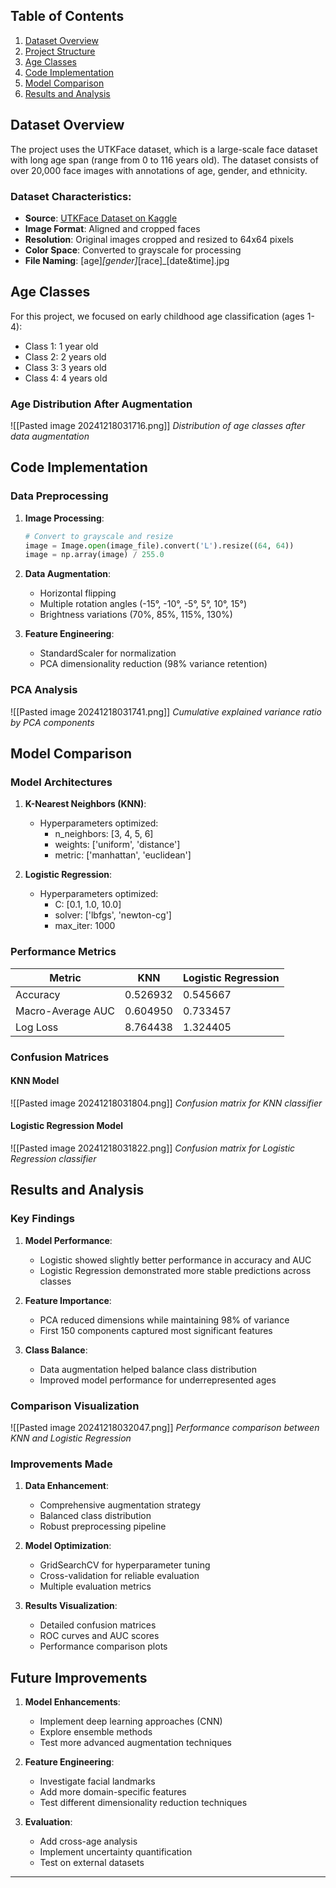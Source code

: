 ## Table of Contents
1. [Dataset Overview](#dataset-overview)
2. [Project Structure](#project-structure)
3. [Age Classes](#age-classes)
4. [Code Implementation](#code-implementation)
5. [Model Comparison](#model-comparison)
6. [Results and Analysis](#results-and-analysis)

## Dataset Overview

The project uses the UTKFace dataset, which is a large-scale face dataset with long age span (range from 0 to 116 years old). The dataset consists of over 20,000 face images with annotations of age, gender, and ethnicity.

### Dataset Characteristics:
- **Source**: [UTKFace Dataset on Kaggle](https://www.kaggle.com/datasets/jangedoo/utkface-new)
- **Image Format**: Aligned and cropped faces
- **Resolution**: Original images cropped and resized to 64x64 pixels
- **Color Space**: Converted to grayscale for processing
- **File Naming**: [age]_[gender]_[race]_[date&time].jpg

## Age Classes

For this project, we focused on early childhood age classification (ages 1-4):

- Class 1: 1 year old
- Class 2: 2 years old
- Class 3: 3 years old
- Class 4: 4 years old

### Age Distribution After Augmentation
![[Pasted image 20241218031716.png]]
*Distribution of age classes after data augmentation*

## Code Implementation

### Data Preprocessing

1. **Image Processing**:
   ```python
   # Convert to grayscale and resize
   image = Image.open(image_file).convert('L').resize((64, 64))
   image = np.array(image) / 255.0
   ```

2. **Data Augmentation**:
   - Horizontal flipping
   - Multiple rotation angles (-15°, -10°, -5°, 5°, 10°, 15°)
   - Brightness variations (70%, 85%, 115%, 130%)

3. **Feature Engineering**:
   - StandardScaler for normalization
   - PCA dimensionality reduction (98% variance retention)

### PCA Analysis
![[Pasted image 20241218031741.png]]
*Cumulative explained variance ratio by PCA components*

## Model Comparison

### Model Architectures

1. **K-Nearest Neighbors (KNN)**:
   - Hyperparameters optimized:
     - n_neighbors: [3, 4, 5, 6]
     - weights: ['uniform', 'distance']
     - metric: ['manhattan', 'euclidean']

2. **Logistic Regression**:
   - Hyperparameters optimized:
     - C: [0.1, 1.0, 10.0]
     - solver: ['lbfgs', 'newton-cg']
     - max_iter: 1000

### Performance Metrics

| Metric            | KNN      | Logistic Regression |
| ----------------- | -------- | ------------------- |
| Accuracy          | 0.526932 | 0.545667            |
| Macro-Average AUC | 0.604950 | 0.733457            |
| Log Loss          | 8.764438 | 1.324405            |

### Confusion Matrices

#### KNN Model
![[Pasted image 20241218031804.png]]
*Confusion matrix for KNN classifier*

#### Logistic Regression Model
![[Pasted image 20241218031822.png]]
*Confusion matrix for Logistic Regression classifier*

## Results and Analysis

### Key Findings

1. **Model Performance**:
   - Logistic showed slightly better performance in accuracy and AUC
   - Logistic Regression demonstrated more stable predictions across classes

2. **Feature Importance**:
   - PCA reduced dimensions while maintaining 98% of variance
   - First 150 components captured most significant features

3. **Class Balance**:
   - Data augmentation helped balance class distribution
   - Improved model performance for underrepresented ages

### Comparison Visualization
![[Pasted image 20241218032047.png]]
*Performance comparison between KNN and Logistic Regression*

### Improvements Made

1. **Data Enhancement**:
   - Comprehensive augmentation strategy
   - Balanced class distribution
   - Robust preprocessing pipeline

2. **Model Optimization**:
   - GridSearchCV for hyperparameter tuning
   - Cross-validation for reliable evaluation
   - Multiple evaluation metrics

3. **Results Visualization**:
   - Detailed confusion matrices
   - ROC curves and AUC scores
   - Performance comparison plots

## Future Improvements

1. **Model Enhancements**:
   - Implement deep learning approaches (CNN)
   - Explore ensemble methods
   - Test more advanced augmentation techniques

2. **Feature Engineering**:
   - Investigate facial landmarks
   - Add more domain-specific features
   - Test different dimensionality reduction techniques

3. **Evaluation**:
   - Add cross-age analysis
   - Implement uncertainty quantification
   - Test on external datasets

---
